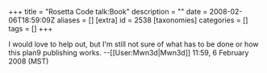 +++
title = "Rosetta Code talk:Book"
description = ""
date = 2008-02-06T18:59:09Z
aliases = []
[extra]
id = 2538
[taxonomies]
categories = []
tags = []
+++

I would love to help out, but I'm still not sure of what has to be done or how this plan9 publishing works. --[[User:Mwn3d|Mwn3d]] 11:59, 6 February 2008 (MST)
